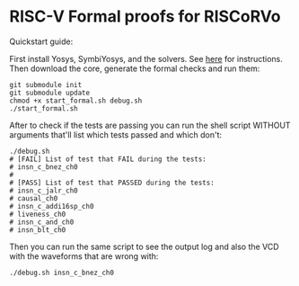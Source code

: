 
RISC-V Formal proofs for **RISCoRVo**
================================

Quickstart guide:

First install Yosys, SymbiYosys, and the solvers. See
[here](http://symbiyosys.readthedocs.io/en/latest/quickstart.html#installing)
for instructions.  Then download the core, generate the formal checks and run them:

```
git submodule init
git submodule update
chmod +x start_formal.sh debug.sh
./start_formal.sh
```

After to check if the tests are passing you can run the shell script WITHOUT arguments that'll list which tests passed and which don't:

```
./debug.sh
# [FAIL] List of test that FAIL during the tests:
# insn_c_bnez_ch0
# 
# [PASS] List of test that PASSED during the tests:
# insn_c_jalr_ch0
# causal_ch0
# insn_c_addi16sp_ch0
# liveness_ch0
# insn_c_and_ch0
# insn_blt_ch0
```

Then you can run the same script to see the output log and also the VCD with the waveforms that are wrong with:

```
./debug.sh insn_c_bnez_ch0
```